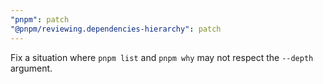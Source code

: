 ```yaml
---
"pnpm": patch
"@pnpm/reviewing.dependencies-hierarchy": patch
---
```


Fix a situation where `pnpm list` and `pnpm why` may not respect the `--depth` argument.
